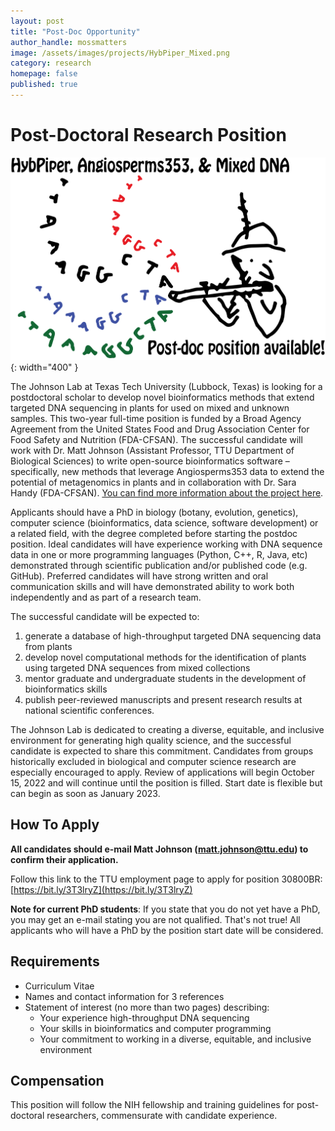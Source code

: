 ```yaml
---
layout: post
title: "Post-Doc Opportunity"
author_handle: mossmatters
image: /assets/images/projects/HybPiper_Mixed.png
category: research
homepage: false
published: true
---
```


# Post-Doctoral Research Position

![](/assets/images/projects/HybPiper_Mixed.png){: width="400" }

The Johnson Lab at Texas Tech University (Lubbock, Texas) is looking for a postdoctoral scholar to develop novel bioinformatics methods that extend targeted DNA sequencing in plants for used on mixed and unknown samples. This two-year full-time position is funded by a Broad Agency Agreement from the United States Food and Drug Association Center for Food Safety and Nutrition (FDA-CFSAN). The successful candidate will work with Dr. Matt Johnson (Assistant Professor, TTU Department of Biological Sciences) to write open-source bioinformatics software – specifically, new methods that leverage Angiosperms353 data to extend the potential of metagenomics in plants and in collaboration with Dr. Sara Handy (FDA-CFSAN). [You can find more information about the project here](/projects).

Applicants should have a PhD in biology (botany, evolution, genetics), computer science (bioinformatics, data science, software development) or a related field, with the degree completed before starting the postdoc position. Ideal candidates will have experience working with DNA sequence data in one or more programming languages (Python, C++, R, Java, etc) demonstrated through scientific publication and/or published code (e.g. GitHub). Preferred candidates will have strong written and oral communication skills and will have demonstrated ability to work both independently and as part of a research team.

The successful candidate will be expected to:

1. generate a database of high-throughput targeted DNA sequencing data from plants 
2. develop novel computational methods for the identification of plants using targeted DNA sequences from mixed collections 
3. mentor graduate and undergraduate students in the development of bioinformatics skills
4. publish peer-reviewed manuscripts and present research results at national scientific conferences.  

The Johnson Lab is dedicated to creating a diverse, equitable, and inclusive environment for generating high quality science, and the successful candidate is expected to share this commitment. Candidates from groups historically excluded in biological and computer science research are especially encouraged to apply. Review of applications will begin October 15, 2022 and will continue until the position is filled. Start date is flexible but can begin as soon as January 2023.

## How To Apply

**All candidates should e-mail Matt Johnson (matt.johnson@ttu.edu) to confirm their application.**

Follow this link to the TTU employment page to apply for position 30800BR: [https://bit.ly/3T3lryZ](https://bit.ly/3T3lryZ)

**Note for current PhD students**: If you state that you do not yet have a PhD, you may get an e-mail stating you are not qualified. That's not true! All applicants who will have a PhD by the position start date will be considered.


## Requirements
- Curriculum Vitae
- Names and contact information for 3 references
- Statement of interest (no more than two pages) describing:
	- Your experience high-throughput DNA sequencing
	- Your skills in bioinformatics and computer programming 
	- Your commitment to working in a diverse, equitable, and inclusive environment


## Compensation

This position will follow the NIH fellowship and training guidelines for post-doctoral researchers, commensurate with candidate experience.
